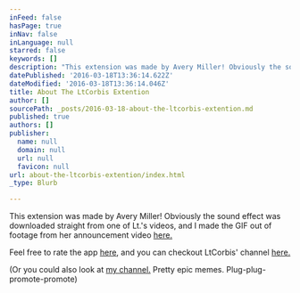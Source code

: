 ```yaml
---
inFeed: false
hasPage: true
inNav: false
inLanguage: null
starred: false
keywords: []
description: "This extension was made by Avery Miller! Obviously the sound effect was downloaded straight from one of Lt.'s videos, and I made the GIF out of footage from her announcement video\_here."
datePublished: '2016-03-18T13:36:14.622Z'
dateModified: '2016-03-18T13:36:14.046Z'
title: About The LtCorbis Extention
author: []
sourcePath: _posts/2016-03-18-about-the-ltcorbis-extention.md
published: true
authors: []
publisher:
  name: null
  domain: null
  url: null
  favicon: null
url: about-the-ltcorbis-extention/index.html
_type: Blurb

---
```

This extension was made by Avery Miller! Obviously the sound effect was downloaded straight from one of Lt.'s videos, and I made the GIF out of footage from her announcement video [here.][0]

Feel free to rate the app [here][1], and you can checkout LtCorbis' channel [here.][2]

(Or you could also look at [my channel.][3] Pretty epic memes. Plug-plug-promote-promote)

[0]: https://www.youtube.com/watch?v=PkzQGyt_Etg
[1]: https://chrome.google.com/webstore/detail/smell-you-later-nerds-ltc/mcckbfikpafbgggbdipjaicilafbjlpk
[2]: https://www.youtube.com/channel/UCT7BLBDnD-wEXeqZSg24aJw
[3]: http://www.youtube.com/averymillerofficial